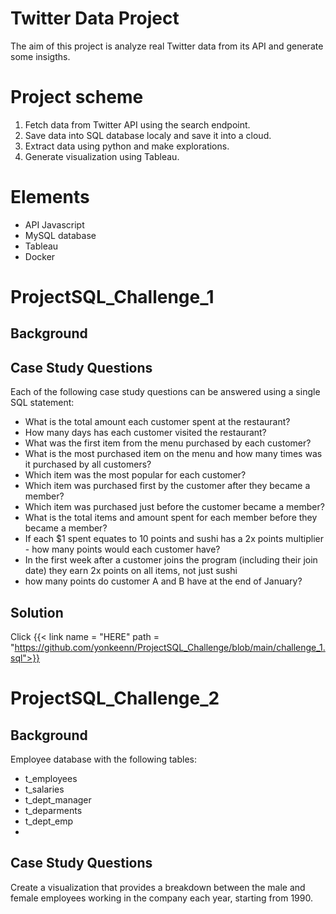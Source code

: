 # Twitter Data Project

The aim of this project is analyze real Twitter data from its API and generate some insigths.

# Project scheme

1. Fetch data from Twitter API using the search endpoint.
2. Save data into SQL database localy and save it into a cloud.
3. Extract data using python and make explorations.
4. Generate visualization using Tableau.

# Elements

- API Javascript
- MySQL database
- Tableau
- Docker

# ProjectSQL_Challenge_1

## Background

## Case Study Questions
Each of the following case study questions can be answered using a single SQL statement:

- What is the total amount each customer spent at the restaurant?
- How many days has each customer visited the restaurant?
- What was the first item from the menu purchased by each customer?
- What is the most purchased item on the menu and how many times was it purchased by all customers?
- Which item was the most popular for each customer?
- Which item was purchased first by the customer after they became a member?
- Which item was purchased just before the customer became a member?
- What is the total items and amount spent for each member before they became a member?
- If each $1 spent equates to 10 points and sushi has a 2x points multiplier - how many points would each customer have?
- In the first week after a customer joins the program (including their join date) they earn 2x points on all items, not just sushi 
- how many points do customer A and B have at the end of January?

## Solution

Click  {{< link name = "HERE" path = "https://github.com/yonkeenn/ProjectSQL_Challenge/blob/main/challenge_1.sql">}}

# ProjectSQL_Challenge_2

## Background

Employee database with the following tables:
- t_employees
- t_salaries
- t_dept_manager
- t_deparments
- t_dept_emp
- 

## Case Study Questions

Create a visualization that provides a breakdown between the male and female employees working in the company each year, starting from 1990.